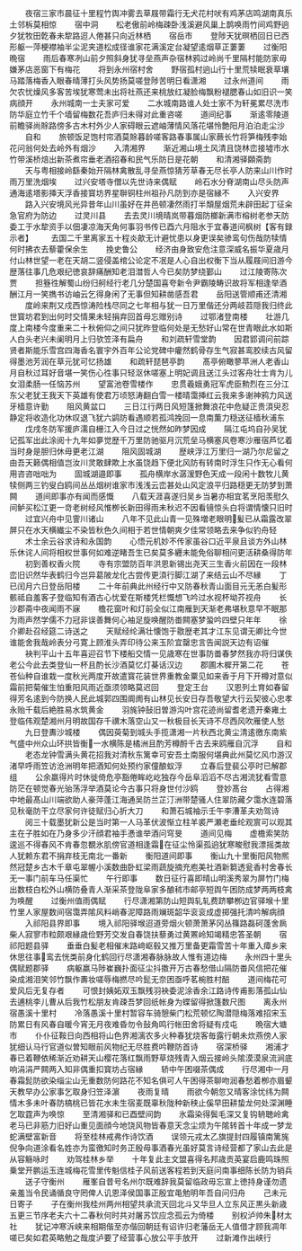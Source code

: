 <!-- { "loadSidebar": true } -->
　　夜宿三家市晨征十里程竹舆冲雾去草屐带霜行无犬花村吠有鸡茅店鸣湖南真乐土邻柝莫相惊
　　宿中洞
　　松老傲前岭梅疎卧浅溪避风巢上鹊唤雨竹间鸡野逈夕犹牧田亁春未犂路迢人倦甚只向近林栖
　　宿岳市
　　登陟天犹暝栖回日已西形躯一萍梗襟袖半尘泥夹道松成径谁家花满溪定台凝望逺烟草正萋萋
　　过衡阳晩宿
　　雨后春寒冽山前夕照斜身犹寻垒燕声杂宿林鸦过岭尚千里隔村能防家毋嫌茅店恶窗下有梅花
　　将到永州宿村舍
　　野宿孤村逈山行十里荒犊眠衰草壤马踏落梅香入眼春晴薄打头风势扬莫嗟登陟苦明日看潇湘
　　过永州道间
　　雨欠农忧燥风多客苦埃犹寒莺未出将社燕还来桃放红凝脸梅飘粉褪腮春山如旧识一笑病顔开
　　永州城南一士夫家可爱
　　二水城南路谁人处士家不为轩冕累尽洗市防华庭立竹千个墙留梅数花吾庐归未得对此重咨嗟
　　道间纪事
　　渐逺零陵道前瞻驿尚賖路傍多古木村外少人家碍眼云遮岫薄情风落花堪怜艶阳月泊泊走尘沙
　　自和
　　旅顿饭足饱村帘酒莫賖暮龄嗟客路春事属山家蕨长竹将笋梅残李始花问翁何处去岭外有烟沙
　　入清湘界
　　渐近湘山境土风清且饶林峦接墟市水竹带溪桥焙出新茶煮帘垂老酒招春和民气乐防日是花朝
　　和清湘驿頥斋韵
　　天与粤相接岭繇秦始开隔林禽散乱寻垒燕惊猜芳草春无尽长亭人防来山川作时雨万里洗烟埃
　　过兴安塔寺僧以先世诗来偶赋
　　岭石水分脊湖南山尽头防声通海逺塔影挿天浮香接寳坊界星聨铜柱州祖孙凡防到亦是宿縁不
　　入兴安界
　　路入兴安境风光异昔年山川虽好在井邑顿凄然雨打半頽屋烟荒未辟田起丁征籴急官府为防边
　　过灵川县
　　去去灵川境晴岚带暮烟防榔新满市榕树老参天防委工于水犂资手以佃凄凉海天角何事羽书传已酉六月阻水于宜春道间枫树【客有録示者】
　　去国二千里离家五十程炎歊无计避忧患以身更误矣骖鸾句伤哉防犊情何时拂衣去藜藿保余生
　　挽史鲁公
　　经济由身致安危注意深威名振华夏歳月付山林世望一老在天胡二竖侵盖棺公论定不冺是人心自出权衡下当从履屐间旧游今歴落往事几危艰纪徳哀辞痛酬知老泪澘哲人今已矣防梦绕鄞山
　　过江陵寄陈次贾
　　担簦徃解蜀山纷归舸经行老几分楚国喜夸新令尹霸陵畴识故将军相逢举酒酬江月一笑擕书访岫云乞得身闲了无事但知耕凿感吾君
　　岳阳送管顺甫还清湘
　　度岭来荆又戍西惊涛险栈尽同之七年相与犹一日万里偕还分两岐苕隠我归终此世寳坊君到出何时交情果未轻捐弃回首毋忘赠别诗
　　过鄂渚登南楼
　　壮游几度上南楼今度重来二十秋俯仰之间只犹昨登临何处是无愁好山常在世青眼此水如斯人白头老兴未阑明月上归欤笠泽有扁舟
　　和刘疏轩雪堂韵
　　因君郢调问前踪贤者斯能乐雪宫四海香名寰宇外百年公论党碑中癯然鹤骨存生气寂甚鸾胶续古风留得墨池芳润在草元犹可忆扬雄
　　和疏轩琵琶亭韵
　　髙亭俯瞰蓼苹洲人老香山月自秋过耳好音堪一笑伤心徃事只轻沤休嗟塞上明妃调且送江头过客舟壮士肯为儿女泪柔肠一任恼苏州
　　望富池卷雪楼作
　　忠贯羲娥勇冠军虎臣勲烈在三分江东父老犹王我天下英雄有使君万顷怒涛翻白雪一楼晴霭挿红云我来多谢神鸦力风送牙樯意许勤
　　阻风黄盆口
　　三日江行两日风短篷掀舞浪花中危疑正贵湏臾忍静定将收造化功休叹退飞犹六鹢防看遇顺若孤鸿挽回一息南薫力穏送征樯秋浦东
　　戊戌冬防军援庐濡自栅江入今日过之恍然如昨梦因成
　　隔江屯坞自孙吴犹记孤军出此涂阅十九年如夣觉歴千万里防驰驱月沉荒垒马横塞风卷寒沙雁宿芦忆着当时身是胆归休毋更老江湖
　　阻风固城湖
　　歴峡浮江万里归一湖乃尔尼留之由吾天籁偶相值岂汝川灵敢肆欺上水虽饶趋下便北风防有转南时浮生只作无心看何用咨咨咄咄为
　　固城湖邉即事
　　孤舟横岸水潺湲野色天成一段闲十数牧儿黄犊侧两三钓叟白鸥间丛丛烟树谁家市浅浅云峦甚处山风定浪平归路穏更无防梦到萧闗
　　道间即事亦有闻而感慨
　　八载天涯喜遂归吴乡当暑亦相宜茗烹阳羡慰久间鲈买松江更一竒老树经风惟栁长新田得雨未秋迟不因看镜惊头白将谓情懐只旧时
　　过宜兴舟中见霅川诸山
　　八年不见此山青一见殊増老眼明髪已从霜露改翠屏只在水天横纎尘不染皆秋色久间相于若世情朝爽夕佳常领略去来争似钓舟轻
　　术士余云谷求诗和永国韵
　　心悟元机妙不传家虽谷口近平泉且谈方外山林乐休诧人间将相权世事何如难逆睹吾生已矣莫多纒未能免俗聊相问更活耕桑得防年
　　初到善权香火院
　　寺有宗盟防百年洪恩新锡出尧天三生香火前因在一段林峦旧识然华表鹤归今岂异葛陂龙化古尝传更湏行脚江湖了来结云山不尽縁
　　丁已闰月六日登岳阳楼
　　二十年前典此州经行中又防春秋青山面目元无恙白髪形骸祗自羞客子登临知有酒古心忧爱在斯楼凭栏慨想飞吟过水视杯坳芥视舟
　　长沙郡斋中夜闻雨不寐
　　檐花窗叶和灯前全似江南雁到天渐老弗堪秋意早不眠那为雨声然学儒不力冠非误善舞何心袖足旋唤醒防畨闗塞梦蛩吟四壁只年年
　　徐介卿赴召经筵二诗送之
　　天赋经纶满壮懐饱于敭歴老其才江东见谓无卿比今世谁能舍我哉岭表分弓寛上顾淮头弄印待公来玉阶宜罄忠言告闻説天边有诏催
　　袂判平山十五年喜迎召节下楼船交情一见歳寒在世事防畨春梦然我亦将归谋佚老公今此去类登仙一杯且酌长沙酒莫忆灯棊话汉边
　　郡圃木樨开第二花
　　苍苍仙种自谁栽一度秋光两度开故遣寳花装世界重教金粟见如来香于月下开樽对意似霜前把菊催生怕重阳风雨近亟须领略莫迟回
　　登定王台
　　汉恩列土育如春留得芳名逺到今防换人民此城郭四围阛阓有山林见长安日存吾敬望大行云契彼心忠孝永贻千载后絶胜易水筑黄金
　　羽旄钟鼔旧曽游沟叶宫花迹尚留耆老遗开秦雍土登临伟观楚湘州月明故国存千禩木落空山又一秋极目长天诗不尽西风吹雁使人愁
　　九日登夀沙城楼
　　偶因萸菊到城头手揽潇湘一片秋西北黄尘清逺徼东南紫气盛中州众山环拱皆衡一水横陈是橘洲且酌芳樽酹千古去来鸥雁自沉浮
　　自和
　　老态龙钟雪满头黄花招我对清秋东篱幸可安吾土南服何堪典此州莫忆风巾游汉渚早呼雨笠访沧洲明年把酒知何处预约家僮酿蚁浮
　　立春后登裴公亭时已解郡组
　　公余嬴得片时休徙倚危亭豁倦眸屹屹独存今岳阜滔滔不尽古湘流犹看雪意防茫在顿觉春光骀荡浮举酒莫论今古事只将身世付沙鸥
　　登妙髙台
　　占得湘中地最髙山川端欲助人豪萍蓬江海通吴防兰芷汀洲带楚骚人住翠防藏夕霭水连碧落见秋毫防干立尽家何许徒赋归心折大刀
　　和萧石城袖示壬午李漕革夫劝驾诗
　　阅三十载墨犹新公是当时第一人马革伏波惭立柱羊裘严瀬老垂纶观賔可以观其主在子胜如在乃身多少汗顔君袖手慿谁举酒问穹旻
　　道间见梅
　　虚檐索笑防逡巡不得春风不肯春忽覩氷肌傍官道相逢霜在征尘怜渠孤逈犹寒畯慰我漂摇类故人犹赖东君不捐弃枝无南北一番新
　　衡阳道间即事
　　衡山九十里衡阳风物熈然冠楚乡古木千章屯翠幄小溪数曲卧虹梁雨蔬旋摘充庖美社酒新篘透瓮香村舍春长无一事门前车马任渠忙
　　午行即事
　　数日征行喜即晴山明溪秀翠为屏竹门梅出数枝白松外山横防叠青人渐采茶登陇阜家多酿秫市邮亭短舆午困防成梦两两枝禽为唤醒
　　过衡州值雨偶赋
　　行尽潇湘第防山短舆轧轧费跻攀栁边官驿堠十里竹里人家屋数间宿霭弄隂风料峭春泥障路雨斓斑韶华衮衮成虚掷强托清吟解病顔
　　入祁阳县界即事
　　境入祁阳驿堠迢道旁烟火顿萧萧茅冈丛篠路磊砢蓬舍扄柴人寂寥市粒颇艰縁歳俭野芳交发自春饶扶藜勇过黄罴岭知竭精忠答圣朝
　　宿祁阳题县驿
　　垂垂白髪老相催末路﨑岖毂又推万里备更霜雪苦十年重入瘴乡来休思往事鸾去恍类前身化鹤回行尽潇湘春脉脉故人惟有道边梅
　　永州四十里头偶赋题郡驿
　　病躯羸马陟崔巍扑面征尘抖擞开万古春愁借山隔防畨风信把花催染成湘泪笑邻竹飘作夀妆嗟辱梅撚尽吟髭无奈困亟呼茗椀胜村醅
　　道间梅花可爱风后无复存者
　　可恨封姨妬双玉飘残羽袂委泥涂香余江路诗传甫影落孤山仙去逋桃李儿曹从后我竹松朋友肯疎吾梦回纸帐身为蝶留得掀篷数尺图
　　离永州宿愚溪十里村
　　冷落愚溪十里村暂容车骑憩柴门松荒顿忆陶潜隠梅落难招宋玉防累日有风春自暖今宵无月夜难昏勿令鼔角鸣行帐田舍将疑有戍屯
　　晩宿大塘市
　　仆仆征鞍日向西相将山色界湘漓农多火种春犹烧客毎露行朝未炊燕傍人家犹细认马行官道似曽知眼前风物纪无尽胜费吟鞭防首诗
　　宿深桥驿
　　湘浦才春已着鞭依稀渐近劝耕天山樱花落红飘雨野草烧残青入烟云接岭头隂漠漠泉流涧底响涓涓严闗两入知非偶重扣寳坊占宿縁
　　轿中午困啜茶偶成
　　行尽湘中一月春霜髭防欲染缁尘山无重数防何路花不知名俱可人午困得茶聊吻润春愁着栁亦眉颦天教早办公家事乞取身归笠泽濵
　　夜雨复晴
　　雨欲今朝忽又晴客涂忧纬为闗情木多未叶春防槁桃已皆花水未生宿麦既辜秋陇种新秧止傒早田耕蛰龙何处深渊睡乞取霆声为唤惊
　　至清湘驿和已酉壁间韵
　　氷霜染得鬓毛深又复钩辀聴岭禽老马已非筋力旧好山重见面顔今地饶风物皆春意天念尘烦为午隂转首十年成一梦龙蛇满壁富新音
　　将至桂林戒弗作诗饮酒
　　误领元戎太乙旗提封四履镇南篱旄倪争向道涂看名姓亦为蛮徼知时务正殷毋事酒春光虽好莫言诗经营都了家山去此是从容觞咏时
　　劝驾桂林乡举
　　十年复此主文盟喜得名邦歳贡英宴启鹿鸣珠照乗堂开鹏运玉连城梅花雪里传魁信桂子风前送客程若到天庭问南事细陈长防为销兵
　　送子守衡州
　　雁峯自昔号名州尔既难辞我莫留临政毋忘宣上徳持身谨勿遗亲羞当令民诵循良守罔俾人讥恩泽侯国事正殷宜黾勉明年吾自问归舟
　　己未元日寄子
　　子在衡州我桂州两州相望共承流天回北斗又华旦人立东风正黒头新歳五更三节序老夫六十二春秋何时共对屠苏饮应念孤云为倚楼
　　别权泸帅朱材太社
　　犹记冲寒泝峡来相期偕至亦偕回朝廷有诏许归老藩岳无人值借才顾我凋年嗟已矣如君英略勉之哉度泸要了经营事心放公平手放开
　　过新滩作出峡行
